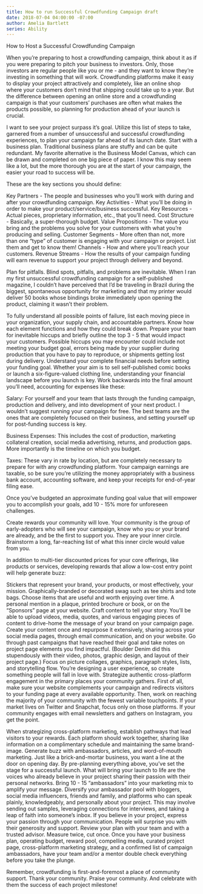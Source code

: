 ```yaml
---
title: How to run Successful Crowdfunding Campaign draft
date: 2018-07-04 04:00:00 -07:00
author: Amelia Bartlett
series: Ability
---
```



How to Host a Successful Crowdfunding Campaign

When you’re preparing to host a crowdfunding campaign, think about it as if you were preparing to pitch your business to investors. Only, those investors are regular people like you or me - and they want to know they’re investing in something that will work. Crowdfunding platforms make it easy to display your project attractively and completely, like an online shop where your customers don’t mind that shipping could take up to a year. But the difference between opening an online store and a crowdfunding campaign is that your customers’ purchases are often what makes the products possible, so planning for production ahead of your launch is crucial. 

I want to see your project surpass it’s goal. Utilize this list of steps to take, garnered from a number of unsuccessful and successful crowdfunding experiences, to plan your campaign far ahead of its launch date. 
Start with a business plan. 
Traditional business plans are stuffy and can be quite redundant. My favorite alternative is the Business Model Canvas, which can be drawn and completed on one big piece of paper. I know this may seem like a lot, but the more thorough you are at the start of your campaign, the easier your road to success will be. 

These are the key sections you should define: 

Key Partners - The people and businesses who you’ll work with during and after your crowdfunding campaign.
Key Activities - What you’ll be doing in order to make your product/service/business successful.
Key Resources - Actual pieces, proprietary information, etc., that you’ll need.
Cost Structure - Basically, a super-thorough budget.
Value Propositions - The value you bring and the problems you solve for your customers with what you’re producing and selling.
Customer Segments - More often than not, more than one “type” of customer is engaging with your campaign or project. List them and get to know them! 
Channels - How and where you’ll reach your customers. 
Revenue Streams - How the results of your campaign funding will earn revenue to support your project through delivery and beyond. 


Plan for pitfalls.
Blind spots, pitfalls, and problems are inevitable. When I ran my first unsuccessful crowdfunding campaign for a self-published magazine, I couldn’t have perceived that I’d be traveling in Brazil during the biggest, spontaneous opportunity for marketing and that my printer would deliver 50 books whose bindings broke immediately upon opening the product, claiming it wasn’t their problem. 

To fully understand all possible points of failure, list each moving piece in your organization, your supply chain, and accountable partners. Know how each element functions and how they could break down. Prepare your team for inevitable hiccups and briefly outline the top 3 - 5 that would impact your customers. Possible hiccups you may encounter could include not meeting your budget goal, errors being made by your supplier during production that you have to pay to reproduce, or shipments getting lost during delivery. 
Understand your complete financial needs before setting your funding goal.
Whether your aim is to sell self-published comic books or launch a six-figure-valued clothing line, understanding your financial landscape before you launch is key. Work backwards into the final amount you’ll need, accounting for expenses like these: 

Salary: For yourself and your team that lasts through the funding campaign, production and delivery, and into development of your next product. I wouldn’t suggest running your campaign for free. The best teams are the ones that are completely focused on their business, and setting yourself up for post-funding success is key. 


Business Expenses: This includes the cost of production, marketing collateral creation, social media advertising, returns, and production gaps. More importantly is the timeline on which you budget. 


Taxes: These vary in rate by location, but are completely necessary to prepare for with any crowdfunding platform. Your campaign earnings are taxable, so be sure you’re utilizing the money appropriately with a business bank account, accounting software, and keep your receipts for end-of-year filing ease. 

Once you’ve budgeted an approximate funding goal value that will empower you to accomplish your goals, add 10 - 15% more for unforeseen challenges. 

Create rewards your community will love.
Your community is the group of early-adopters who will see your campaign, know who you or your brand are already, and be the first to support you. They are your inner circle. Brainstorm a long, far-reaching list of what this inner circle would value from you. 

In addition to multi-tier discounted prices for your core offerings, like products or services, developing rewards that allow a low-cost entry point will help generate buzz: 

Stickers that represent your brand, your products, or most effectively, your mission. 
Graphically-branded or decorated swag such as tee shirts and tote bags. Choose items that are useful and worth enjoying over time. 
A personal mention in a plaque, printed brochure or book, or on the “Sponsors” page at your website. 
Craft content to tell your story. 
You’ll be able to upload videos, media, quotes, and various engaging pieces of content to drive-home the message of your brand on your campaign page. Create your content once and repurpose it extensively, sharing across your social media pages, through email communication, and on your website. Go through past campaigns that have reached their goal and take notes on project page elements you find impactful. (Boulder Denim did this stupendously with their video, photos, graphic design, and layout of their project page.) Focus on picture collages, graphics, paragraph styles, lists, and storytelling flow. You’re designing a user experience, so create something people will fall in love with.
Strategize authentic cross-platform engagement in the primary places your community gathers.
First of all, make sure your website complements your campaign and redirects visitors to your funding page at every available opportunity. Then, work on reaching the majority of your community with the fewest variable touchpoints. If your market lives on Twitter and Snapchat, focus only on those platforms. If your community engages with email newsletters and gathers on Instagram, you get the point.

When strategizing cross-platform marketing, establish pathways that lead visitors to your rewards. Each platform should work together, sharing like information on a complimentary schedule and maintaining the same brand-image. 
Generate buzz with ambassadors, articles, and word-of-mouth marketing.
Just like a brick-and-mortar business, you want a line at the door on opening day. By pre-planning everything above, you’ve set the stage for a successful launch. What will bring your launch to life are the voices who already believe in your project sharing their passion with their personal networks. 
Bring 10 - 15 “ambassadors” into your marketing mix to amplify your message.
Diversify your ambassador pool with bloggers, social media influencers, friends and family, and platforms who can speak plainly, knowledgeably, and personally about your project. This may involve sending out samples, leveraging connections for interviews, and taking a leap of faith into someone’s inbox. If you believe in your project, express your passion through your communication. People will surprise you with their generosity and support. 
Review your plan with your team and with a trusted advisor. 
Measure twice, cut once. Once you have your business plan, operating budget, reward pool, compelling media, curated project page, cross-platform marketing strategy, and a confirmed list of campaign ambassadors, have your team and/or a mentor double check everything before you take the plunge. 

Remember, crowdfunding is first-and-foremost a place of community support. Thank your community. Praise your community. And celebrate with them the success of each project milestone! 
